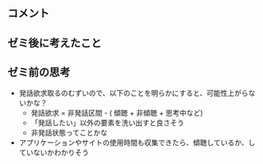 ## コメント

## ゼミ後に考えたこと

## ゼミ前の思考

- 発話欲求取るのむずいので、以下のことを明らかにすると、可能性上がらないかな？
    - 発話欲求 = 非発話区間 - ( 傾聴 + 非傾聴 + 思考中など)
    - 「発話したい」以外の要素を洗い出すと良さそう
    - 非発話状態ってことかな
- アプリケーションやサイトの使用時間も収集できたら、傾聴しているか、していないかわかりそう